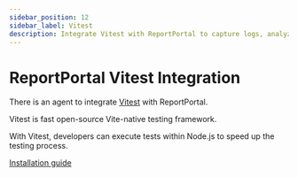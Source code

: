 ```yaml
---
sidebar_position: 12
sidebar_label: Vitest
description: Integrate Vitest with ReportPortal to capture logs, analyze failed tests, and gain clear insights into JavaScript test execution and quality.
---
```


# ReportPortal Vitest Integration

There is an agent to integrate [Vitest](https://vitest.dev/) with ReportPortal.

Vitest is fast open-source Vite-native testing framework.

With Vitest, developers can execute tests within Node.js to speed up the testing process.

[Installation guide](https://github.com/reportportal/agent-js-vitest#readme)
